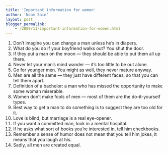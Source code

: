 ```yaml
---
title: 'Important information for women'
author: 'Noam Sain'
layout: post
blogger_permalink:
    - /2009/11/important-information-for-women.html
---
```


1. Don’t imagine you can change a man unless he’s in diapers.
2. What do you do if your boyfriend walks out? You shut the door.
3. If they put a man on the moon — they should be able to put them all up there.
4. Never let your man’s mind wander — it’s too little to be out alone.
5. Go for younger men. You might as well, they never mature anyway.
6. Men are all the same — they just have different faces, so that you can tell them apart.
7. Definition of a bachelor: a man who has missed the opportunity to make some woman miserable.
8. Women don’t make fools of men — most of them are the do-it-yourself types.
9. Best way to get a man to do something is to suggest they are too old for it.
10. Love is blind, but marriage is a real eye-opener.
11. If you want a committed man, look in a mental hospital.
12. If he asks what sort of books you’re interested in, tell him checkbooks.
13. Remember a sense of humor does not mean that you tell him jokes, it means that you laugh at his.
14. Sadly, all men are created equal.